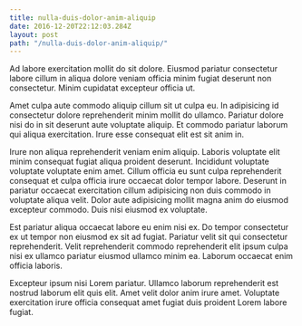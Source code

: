 ```yaml
---
title: nulla-duis-dolor-anim-aliquip
date: 2016-12-20T22:12:03.284Z
layout: post
path: "/nulla-duis-dolor-anim-aliquip/"
---
```


Ad labore exercitation mollit do sit dolore. Eiusmod pariatur consectetur labore cillum in aliqua dolore veniam officia minim fugiat deserunt non consectetur. Minim cupidatat excepteur officia ut.

Amet culpa aute commodo aliquip cillum sit ut culpa eu. In adipisicing id consectetur dolore reprehenderit minim mollit do ullamco. Pariatur dolore nisi do in sit deserunt aute voluptate aliquip. Et commodo pariatur laborum qui aliqua exercitation. Irure esse consequat elit est sit anim in.

Irure non aliqua reprehenderit veniam enim aliquip. Laboris voluptate elit minim consequat fugiat aliqua proident deserunt. Incididunt voluptate voluptate voluptate enim amet. Cillum officia eu sunt culpa reprehenderit consequat et culpa officia irure occaecat dolor tempor labore. Deserunt in pariatur occaecat exercitation cillum adipisicing non duis commodo in voluptate aliqua velit. Dolor aute adipisicing mollit magna anim do eiusmod excepteur commodo. Duis nisi eiusmod ex voluptate.

Est pariatur aliqua occaecat labore eu enim nisi ex. Do tempor consectetur ex ut tempor non eiusmod ex sit ad fugiat. Pariatur velit sit qui consectetur reprehenderit. Velit reprehenderit commodo reprehenderit elit ipsum culpa nisi ex ullamco pariatur eiusmod ullamco minim ea. Laborum occaecat enim officia laboris.

Excepteur ipsum nisi Lorem pariatur. Ullamco laborum reprehenderit est nostrud laborum elit quis elit. Amet velit dolor anim irure amet. Voluptate exercitation irure officia consequat amet fugiat duis proident Lorem labore fugiat.
